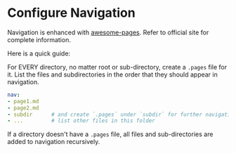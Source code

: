 # Configure Navigation 

Navigation is enhanced with [awesome-pages](https://github.com/lukasgeiter/mkdocs-awesome-pages-plugin). Refer to official site for complete information. 

Here is a quick guide:

For EVERY directory, no matter root or sub-directory, create a `.pages` file for it. List the files and subdirectories in the order that they should appear in navigation.

``` yaml title=".pages"
nav:
- page1.md
- page2.md
- subdir      # and create `.pages` under `subdir` for further navigation.
- ...         # list other files in this folder
```

If a directory doesn't have a `.pages` file, all files and sub-directories are added to navigation recursively.